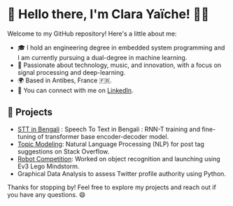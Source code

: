 # 👋 Hello there, I'm Clara Yaïche! 👩‍💻

Welcome to my GitHub repository! Here's a little about me:

- 🎓 I hold an engineering degree in embedded system programming and I am currently pursuing a dual-degree in machine learning.
- 🌟 Passionate about technology, music, and innovation, with a focus on signal processing and deep-learning.
- 🌍 Based in Antibes, France 🇫🇷.
- 📧 You can connect with me on [LinkedIn](https://www.linkedin.com/in/clara-yaiche/).

## 🚀 Projects
- [STT in Bengali](https://github.com/CYaiche/bengali_ASR) : Speech To Text in Bengali : RNN-T training and fine-tuning of transformer base encoder-decoder model.    
- [Topic Modeling](https://github.com/CYaiche/nlp_topic_modelling): Natural Language Processing (NLP) for post tag suggestions on Stack Overflow.
- [Robot Competition](https://os-robot-frosties.mystrikingly.com/): Worked on object recognition and launching using Ev3 Lego Mindstorm.
- Graphical Data Analysis to assess Twitter profile authority using Python.

Thanks for stopping by! Feel free to explore my projects and reach out if you have any questions. 😄
